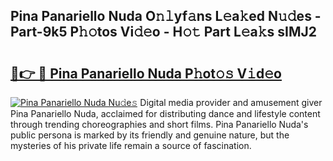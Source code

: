 ## Pina Panariello Nuda O𝚗𝚕yf𝚊ns L𝚎a𝚔ed N𝚞𝚍es - Part-9k5 P𝚑𝚘tos Vi𝚍𝚎o - H𝚘𝚝 Part L𝚎a𝚔s sIMJ2

# <h2><a href="http://kf4aqvl.oniu.top/?m=Pina+Panariello+Nuda">🔗👉 🔴 Pina Panariello Nuda P𝚑ot𝚘𝚜 V𝚒d𝚎o</a></h2>

[![Pina Panariello Nuda Nu𝚍e𝚜](https://i.imgur.com/0qMVB7G.gif)](http://kf4aqvl.oniu.top/?m=Pina+Panariello+Nuda)
Digital media provider and amusement giver Pina Panariello Nuda, acclaimed for distributing dance and lifestyle content through trending choreographies and short films. Pina Panariello Nuda's public persona is marked by its friendly and genuine nature, but the mysteries of his private life remain a source of fascination.  
